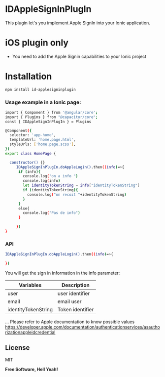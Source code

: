 # IDAppleSignInPlugIn

This plugin let's you implement Apple SignIn into your Ionic application.

# iOS plugin only

  - You need to add the Apple Signin capabilities to your Ionic project

# Installation
```sh
npm install id-applesigninplugin
```

### Usage example in a Ionic page:

```sh
import { Component } from '@angular/core';
import { Plugins } from "@capacitor/core";
const { IDAppleSignInPlugIn } = Plugins

@Component({
  selector: 'app-home',
  templateUrl: 'home.page.html',
  styleUrls: ['home.page.scss'],
})
export class HomePage {

  constructor() {}
     IDAppleSignInPlugIn.doAppleLogin().then((info)=>{
      if (info){
        console.log("on a info ")
        console.log(info)
        let identityTokenString = info["identityTokenString"]
        if (identityTokenString){
          console.log("on recoit "+identityTokenString)
        }
      }
      else{
        console.log("Pas de info")
      }
 
     })
}

```
  

### API
```sh
IDAppleSignInPlugIn.doAppleLogin().then((info)=>{
    
})
```

You will get the sign in information in the info parameter:

| Variables | Description |
| ------ | ------ |
| user | user identifier |
| email | email user |
| identityTokenString | Token identifier |
...
Please refer to Apple documentation to know possible values
https://developer.apple.com/documentation/authenticationservices/asauthorizationappleidcredential


License
----

MIT


**Free Software, Hell Yeah!**
